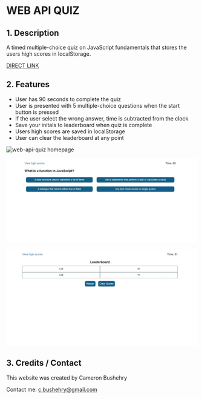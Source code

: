 # WEB API QUIZ

## 1. Description
A timed multiple-choice quiz on JavaScript fundamentals that stores the users high scores in localStorage.

[DIRECT LINK](https://cbushehry.github.io/web-api-quiz/)

## 2. Features
 * User has 90 seconds to complete the quiz
 * User is presented with 5 multiple-choice questions when the start button is pressed
 * If the user select the wrong answer, time is subtracted from the clock
 * Save your initals to leaderboard when quiz is complete
 * Users high scores are saved in localStorage
 * User can clear the leaderboard at any point

 ![web-api-quiz homepage](images\webapiquiz_pic1.JPG)

 ![web-api-quiz questions](assets\images\webapiquiz_pic2.JPG)

 ![web-api-quiz leaderboard](assets\images\webapiquiz_pic3.JPG)

## 3. Credits / Contact
This website was created by Cameron Bushehry

Contact me: c.bushehry@gmail.com